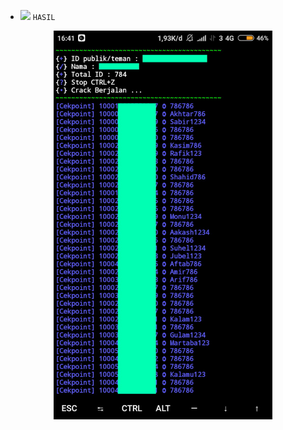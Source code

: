 - ![](#f03c15?text=+) `HASIL`
<p align="center">
  <img src="ss.png" width="350" title="hover text">
</p>
